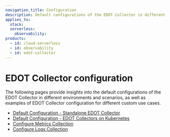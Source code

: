 ```yaml
---
navigation_title: Configuration
description: Default configurations of the EDOT Collector in different environments and scenarios, as well as examples of EDOT Collector configuration for different custom use cases.
applies_to:
  stack:
  serverless:
    observability:
products:
  - id: cloud-serverless
  - id: observability
  - id: edot-collector
---
```


# EDOT Collector configuration

The following pages provide insights into the default configurations of the EDOT Collector in different environments and scenarios, as well as examples of EDOT Collector configuration for different custom use cases.

* [Default Configuration - Standalone EDOT Collector](/reference/edot-collector/config/default-config-standalone.md)
* [Default Configuration - EDOT Collectors on Kubernetes](/reference/edot-collector/config/default-config-k8s.md)
* [Configure Metrics Collection](/reference/edot-collector/config/configure-metrics-collection.md)
* [Configure Logs Collection](/reference/edot-collector/config/configure-logs-collection.md)


